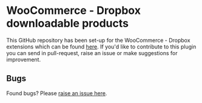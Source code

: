 WooCommerce - Dropbox downloadable products
===================

This GitHub repository has been set-up for the WooCommerce - Dropbox extensions which can be found [here](https://wordpress.org/plugins/woocommerce-dropbox/).
If you'd like to contribute to this plugin you can send in pull-request, raise an issue or make suggestions for improvement.

Bugs
----

Found bugs? Please [raise an issue here](https://github.com/vjanssens/woocommerce-dropbox/issues).
